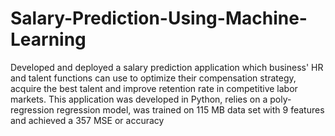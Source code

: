 # Salary-Prediction-Using-Machine-Learning
Developed and deployed a salary prediction application which business' HR and talent functions can use to optimize their compensation strategy, acquire the best talent and improve retention rate in competitive labor markets. This application was developed in Python, relies on a poly-regression regression model, was trained on 115 MB data set with 9 features and achieved a 357 MSE or accuracy
